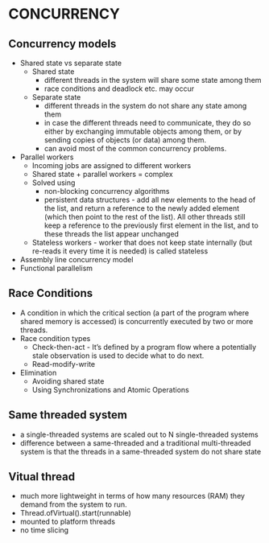 # CONCURRENCY
## Concurrency models
- Shared state vs separate state
    - Shared state 
        - different threads in the system will share some state among them
        - race conditions and deadlock etc. may occur
    - Separate state
        - different threads in the system do not share any state among them
        - in case the different threads need to communicate, they do so either by exchanging immutable objects among them, or by sending copies of objects (or data) among them.
        - can avoid most of the common concurrency problems.
- Parallel workers
    - Incoming jobs are assigned to different workers
    - Shared state + parallel workers = complex
    - Solved using 
      - non-blocking concurrency algorithms
      - persistent data structures - add all new elements to the head of the list, and return a reference to the newly added element (which then point to the rest of the list). All other threads still keep a reference to the previously first element in the list, and to these threads the list appear unchanged
    - Stateless workers - worker that does not keep state internally (but re-reads it every time it is needed) is called stateless
- Assembly line concurrency model
- Functional parallelism
## Race Conditions
- A condition in which the critical section (a part of the program where shared memory is accessed) is concurrently executed by two or more threads.
- Race condition types
    - Check-then-act - It’s defined by a program flow where a potentially stale observation is used to decide what to do next.
    - Read-modify-write 
- Elimination
    - Avoiding shared state
    - Using Synchronizations and Atomic Operations
## Same threaded system
- a single-threaded systems are scaled out to N single-threaded systems
- difference between a same-threaded and a traditional multi-threaded system is that the threads in a same-threaded system do not share state
## Vitual thread
- much more lightweight in terms of how many resources (RAM) they demand from the system to run.
- Thread.ofVirtual().start(runnable)
- mounted to platform threads
- no time slicing